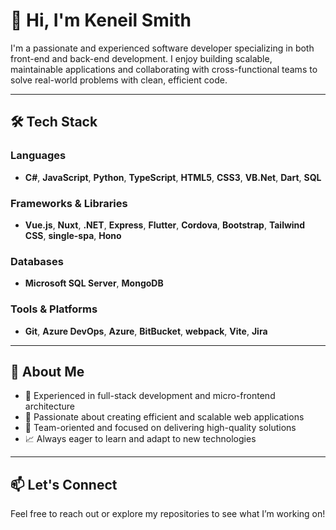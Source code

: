 # 👋 Hi, I'm Keneil Smith

I'm a passionate and experienced software developer specializing in both front-end and back-end development. I enjoy building scalable, maintainable applications and collaborating with cross-functional teams to solve real-world problems with clean, efficient code.

---

## 🛠️ Tech Stack

### Languages  
- **C#**, **JavaScript**, **Python**, **TypeScript**, **HTML5**, **CSS3**, **VB.Net**, **Dart**, **SQL**

### Frameworks & Libraries  
- **Vue.js**, **Nuxt**, **.NET**, **Express**, **Flutter**, **Cordova**, **Bootstrap**, **Tailwind CSS**, **single-spa**, **Hono**

### Databases  
- **Microsoft SQL Server**, **MongoDB**

### Tools & Platforms  
- **Git**, **Azure DevOps**, **Azure**, **BitBucket**, **webpack**, **Vite**, **Jira**

---

## 📌 About Me

- 💼 Experienced in full-stack development and micro-frontend architecture  
- 🚀 Passionate about creating efficient and scalable web applications  
- 🤝 Team-oriented and focused on delivering high-quality solutions  
- 📈 Always eager to learn and adapt to new technologies  

---

## 📫 Let's Connect

Feel free to reach out or explore my repositories to see what I’m working on!
